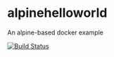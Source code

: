 # alpinehelloworld

An alpine-based docker example 

[![Build Status](https://60e2-2001-861-3380-cf30-1031-53f0-f967-fb61.ngrok-free.app/job/alpinehelloworld/badge/icon)](https://60e2-2001-861-3380-cf30-1031-53f0-f967-fb61.ngrok-free.app/job/alpinehelloworld/)

